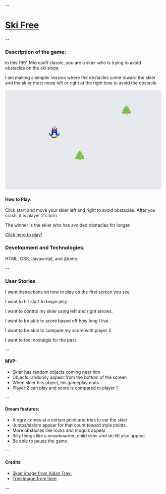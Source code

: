 
--
# [Ski Free ](https://noeljane.github.io/skifree/) 
--

### Description of the game:

In this 1991 Microsoft classic, you are a skier who is trying to avoid obstacles on the ski slope. 

 I am making a simpler version where the obstacles come toward the skier and the skier must move left or right at the right time to avoid the obstacle. 

 ![Screenshot](./screenshot.png)

#### How to Play: 

Click start and move your skier left and right to avoid obstacles. After you crash, it is player 2's turn. 

The winner is the skier who has avoided obstacles for longer. 

[Click here to play!](https://noeljane.github.io/skifree/)

### Development and Technologies: 

<p> HTML, CSS, Javascript, and jQuery </p>

--

### User Stories

I want instructions on how to play on the first screen you see

I want to hit start to begin play

I want to control my skier using left and right arrows.

I want to be able to score based off how long I live.

I want to be able to compare my score with player 2.

I want to feel nostalgia for the past. 

--
#### MVP:

- Skier has random objects coming near him 
- Objects randomly appear from the bottom of the screen
- When skier hits object, his gameplay ends. 
- Player 2 can play and score is compared to player 1

--


#### Dream features:
- A ogre comes at a certain point and tries to eat the skier
- Jumps/slalom appear for that count toward style points. 
- More obstacles like rocks and moguls appear. 
- Silly things like a snowboarder, child skier and ski lift also appear. 
- Be able to pause the game 

--
#### Credits
- [Skier image from Aidan Fray:](https://goo.gl/images/YL8UJN)
- [Tree image from here](https://goo.gl/images/3WBY6i)

--





